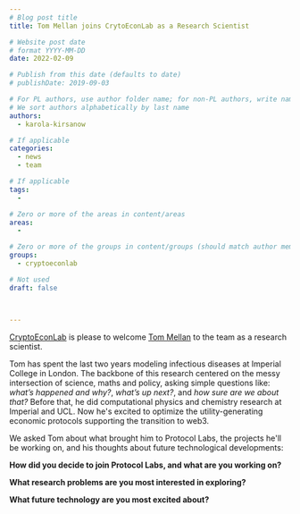 ```yaml
---
# Blog post title
title: Tom Mellan joins CrytoEconLab as a Research Scientist

# Website post date
# format YYYY-MM-DD
date: 2022-02-09

# Publish from this date (defaults to date)
# publishDate: 2019-09-03

# For PL authors, use author folder name; for non-PL authors, write name as in paper within ""
# We sort authors alphabetically by last name
authors:
  - karola-kirsanow

# If applicable
categories:
  - news
  - team

# If applicable
tags:
  -

# Zero or more of the areas in content/areas
areas:
  -

# Zero or more of the groups in content/groups (should match author membership)
groups:
  - cryptoeconlab

# Not used
draft: false



---
```


[CryptoEconLab](/groups/cryptoeconlab/) is please to welcome [Tom Mellan](/authors/tom-mellan) to the team as a research scientist. 

Tom has spent the last two years modeling infectious diseases at Imperial College in London. The  backbone of this research centered on the messy intersection of science, maths and policy, asking simple  questions like: _what’s happened and why?_, _what’s up next?_, and _how sure are we about that?_ Before that, he did computational physics and chemistry research at Imperial and UCL. Now he's excited to optimize the utility-generating economic protocols supporting the transition to web3.

We  asked Tom about what brought him to Protocol Labs, the projects he'll be working on, and his thoughts about future technological developments:

**How did you decide to join Protocol Labs, and what are you working on?**

**What research problems are you most interested in exploring?**

**What future technology are you most excited about?**